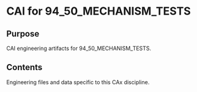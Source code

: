 # CAI for 94_50_MECHANISM_TESTS

## Purpose
CAI engineering artifacts for 94_50_MECHANISM_TESTS.

## Contents
Engineering files and data specific to this CAx discipline.

